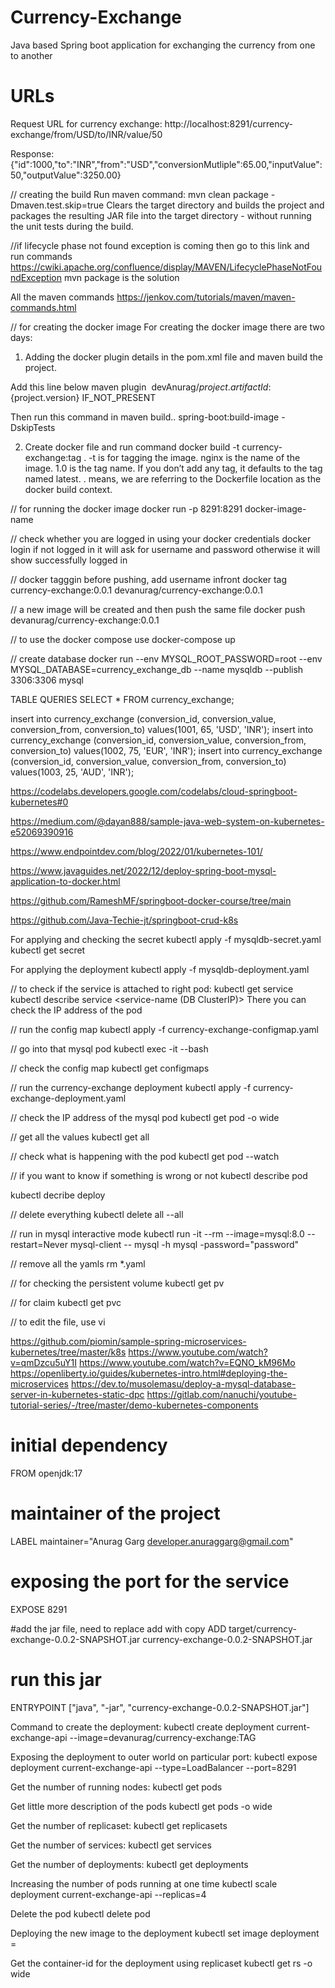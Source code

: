 # Currency-Exchange
Java based Spring boot application for exchanging the currency from one to another

# URLs
Request URL for currency exchange: http://localhost:8291/currency-exchange/from/USD/to/INR/value/50

Response:
{"id":1000,"to":"INR","from":"USD","conversionMutliple":65.00,"inputValue":50,"outputValue":3250.00}



// creating the build
Run maven command:
mvn clean package -Dmaven.test.skip=true
Clears the target directory and builds the project and packages the resulting JAR file into the target directory - without running the unit tests during the build.

//if lifecycle phase not found exception is coming then go to this link and run commands
https://cwiki.apache.org/confluence/display/MAVEN/LifecyclePhaseNotFoundException
mvn package is the solution

All the maven commands
https://jenkov.com/tutorials/maven/maven-commands.html

// for creating the docker image
For creating the docker image there are two days:
1) Adding the docker plugin details in the pom.xml file and maven build the project.

Add this line below maven plugin
<configuration>
<image>
<name>devAnurag/${project.artifactId}:${project.version}
</image>
<pullPolicy>IF_NOT_PRESENT</pullPolicy>
</configuration>

Then run this command in maven build..
spring-boot:build-image -DskipTests

2) Create docker file and run command
   docker build -t currency-exchange:tag .
   -t is for tagging the image.
   nginx is the name of the image.
   1.0 is the tag name. If you don’t add any tag, it defaults to the tag named latest.
   . means, we are referring to the Dockerfile location as the docker build context.

// for running the docker image
docker run -p 8291:8291 docker-image-name

// check whether you are logged in using your docker credentials
docker login
if not logged in it will ask for username and password otherwise it will show successfully logged in

// docker tagggin before pushing, add username infront
docker tag currency-exchange:0.0.1 devanurag/currency-exchange:0.0.1

// a new image will be created and then push the same file
docker push devanurag/currency-exchange:0.0.1

// to use the docker compose
use docker-compose up

// create database
docker run --env MYSQL_ROOT_PASSWORD=root --env MYSQL_DATABASE=currency_exchange_db --name mysqldb --publish 3306:3306 mysql

TABLE QUERIES
SELECT * FROM currency_exchange;

insert into currency_exchange (conversion_id, conversion_value, conversion_from, conversion_to)
values(1001, 65, 'USD', 'INR');
insert into currency_exchange (conversion_id, conversion_value, conversion_from, conversion_to)
values(1002, 75, 'EUR', 'INR');
insert into currency_exchange (conversion_id, conversion_value, conversion_from, conversion_to)
values(1003, 25, 'AUD', 'INR');




https://codelabs.developers.google.com/codelabs/cloud-springboot-kubernetes#0

https://medium.com/@dayan888/sample-java-web-system-on-kubernetes-e52069390916

https://www.endpointdev.com/blog/2022/01/kubernetes-101/

https://www.javaguides.net/2022/12/deploy-spring-boot-mysql-application-to-docker.html

https://github.com/RameshMF/springboot-docker-course/tree/main

https://github.com/Java-Techie-jt/springboot-crud-k8s






For applying and checking the secret
kubectl apply -f mysqldb-secret.yaml
kubectl get secret

For applying the deployment
kubectl apply -f mysqldb-deployment.yaml

// to check if the service is attached to right pod:
kubectl get service
kubectl describe service <service-name (DB ClusterIP)>
There you can check the IP address of the pod

// run the config map
kubectl apply -f currency-exchange-configmap.yaml

// go into that mysql pod
kubectl exec -it <pod-name> --bash

// check the config map
kubectl get configmaps

// run the currency-exchange deployment
kubectl apply -f currency-exchange-deployment.yaml

// check the IP address of the mysql pod
kubectl get pod -o wide

// get all the values
kubectl get all

// check what is happening with the pod
kubectl get pod --watch

// if you want to know if something is wrong or not
kubectl describe pod <pod-name>

kubectl decribe deploy

// delete everything
kubectl delete all --all

// run in mysql interactive mode
kubectl run -it --rm --image=mysql:8.0 --restart=Never mysql-client -- mysql -h mysql -password="password"

// remove all the yamls
rm *.yaml

// for checking the persistent volume
kubectl get pv

// for claim
kubectl get pvc

// to edit the file, use 
vi <yaml file>

https://github.com/piomin/sample-spring-microservices-kubernetes/tree/master/k8s
https://www.youtube.com/watch?v=qmDzcu5uY1I
https://www.youtube.com/watch?v=EQNO_kM96Mo
https://openliberty.io/guides/kubernetes-intro.html#deploying-the-microservices
https://dev.to/musolemasu/deploy-a-mysql-database-server-in-kubernetes-static-dpc
https://gitlab.com/nanuchi/youtube-tutorial-series/-/tree/master/demo-kubernetes-components


# initial dependency
FROM openjdk:17

# maintainer of the project
LABEL maintainer="Anurag Garg <developer.anuraggarg@gmail.com>"

# exposing the port for the service
EXPOSE 8291

#add the jar file, need to replace add with copy
ADD target/currency-exchange-0.0.2-SNAPSHOT.jar currency-exchange-0.0.2-SNAPSHOT.jar

# run this jar
ENTRYPOINT ["java", "-jar", "currency-exchange-0.0.2-SNAPSHOT.jar"]

Command to create the deployment:
kubectl create deployment current-exchange-api --image=devanurag/currency-exchange:TAG

Exposing the deployment to outer world on particular port:
kubectl expose deployment current-exchange-api --type=LoadBalancer --port=8291

Get the number of running nodes:
kubectl get pods

Get little more description of the pods
kubectl get pods -o wide

Get the number of replicaset:
kubectl get replicasets

Get the number of services:
kubectl get services

Get the number of deployments:
kubectl get deployments

Increasing the number of pods running at one time
kubectl scale deployment current-exchange-api --replicas=4

Delete the pod
kubectl delete pod <pod-id>

Deploying the new image to the deployment
kubectl set image deployment <deployment-id> <container-id>=<image-name>

Get the container-id for the deployment using replicaset
kubectl get rs -o wide